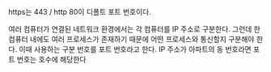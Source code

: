 https는 443 / http 80이 디폴트 포트 번호이다.

여러 컴퓨터가 연결된 네트워크 환경에서는 각 컴퓨터를 IP 주소로 구분한다. 그런데 한 컴퓨터 내에도 
여러 프로세스가 존재하기 때문에 어떤 프로세스와 통신할지 구분해야 한다. 
이때  사용하는 구분 번호를 포트 번호라고 한다. 
IP 주소가 아파트의 동 번호라면 포트 번호는 호수에 해당한다